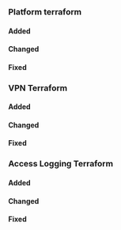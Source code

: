 ### Platform terraform
#### Added
#### Changed
#### Fixed

### VPN Terraform
#### Added
#### Changed
#### Fixed

### Access Logging Terraform
#### Added
#### Changed
#### Fixed
